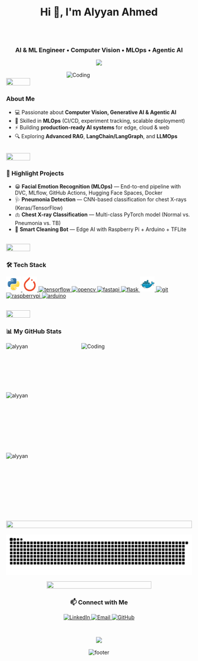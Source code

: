<!-- ========================= -->
<!--         HEADING           -->
<!-- ========================= -->
<h1 align="center">Hi 👋, I'm Alyyan Ahmed</h1>

<br><br>

<!-- ========================= -->
<!--        TAGLINE            -->
<!-- ========================= -->
<h3 align="center">AI & ML Engineer • Computer Vision • MLOps • Agentic AI</h3>

<p align="center">
  <a href="https://portfolio2-0-nine-psi.vercel.app/" target="_blank">
    <img src="https://img.shields.io/badge/🌐 Visit My Portfolio-08F7FE?style=for-the-badge&logo=vercel&logoColor=white" />
  </a>
</p>

<!-- Right-side GIF -->
<img align="right" alt="Coding" width="340" src="https://i.pinimg.com/originals/81/17/8b/81178b47a8598f0c81c4799f2cdd4057.gif">

<br>

<!-- ========================= -->
<!--        ABOUT ME           -->
<!-- ========================= -->
<img src="https://i.imgur.com/dBaSKWF.gif" height="20" width="36%">
<h3 align="left">About Me</h3>

- 💻 Passionate about **Computer Vision, Generative AI & Agentic AI**  
- 🚀 Skilled in **MLOps** (CI/CD, experiment tracking, scalable deployment)  
- ⚡ Building **production-ready AI systems** for edge, cloud & web  
- 🔍 Exploring **Advanced RAG**, **LangChain/LangGraph**, and **LLMOps**  

<br>

<!-- ========================= -->
<!--    HIGHLIGHT PROJECTS     -->
<!-- ========================= -->
<img src="https://i.imgur.com/dBaSKWF.gif" height="20" width="36%">
<h3 align="left">🚀 Highlight Projects</h3>

- 😀 **Facial Emotion Recognition (MLOps)** — End-to-end pipeline with DVC, MLflow, GitHub Actions, Hugging Face Spaces, Docker  
- 🩺 **Pneumonia Detection** — CNN-based classification for chest X-rays (Keras/TensorFlow)  
- 🫁 **Chest X-ray Classification** — Multi-class PyTorch model (Normal vs. Pneumonia vs. TB)  
- 🤖 **Smart Cleaning Bot** — Edge AI with Raspberry Pi + Arduino + TFLite  

<br>

<!-- ========================= -->
<!--      TECH STACK           -->
<!-- ========================= -->
<img src="https://i.imgur.com/dBaSKWF.gif" height="20" width="36%">
<h3 align="left">🛠️ Tech Stack</h3>

<p align="left"> 
  <a href="https://www.python.org" target="_blank"> 
    <img src="https://raw.githubusercontent.com/devicons/devicon/master/icons/python/python-original.svg" alt="python" width="40" height="40"/> 
  </a>
  <a href="https://pytorch.org" target="_blank"> 
    <img src="https://raw.githubusercontent.com/devicons/devicon/master/icons/pytorch/pytorch-original.svg" alt="pytorch" width="40" height="40"/> 
  </a>
  <a href="https://www.tensorflow.org/" target="_blank"> 
    <img src="https://www.vectorlogo.zone/logos/tensorflow/tensorflow-icon.svg" alt="tensorflow" width="40" height="40"/> 
  </a>
  <a href="https://opencv.org/" target="_blank"> 
    <img src="https://www.vectorlogo.zone/logos/opencv/opencv-icon.svg" alt="opencv" width="40" height="40"/> 
  </a>
  <a href="https://fastapi.tiangolo.com/" target="_blank"> 
    <img src="https://cdn.worldvectorlogo.com/logos/fastapi-1.svg" alt="fastapi" width="40" height="40"/> 
  </a>
  <a href="https://flask.palletsprojects.com/" target="_blank"> 
    <img src="https://www.vectorlogo.zone/logos/pocoo_flask/pocoo_flask-icon.svg" alt="flask" width="40" height="40"/> 
  </a>
  <a href="https://www.docker.com/" target="_blank"> 
    <img src="https://raw.githubusercontent.com/devicons/devicon/master/icons/docker/docker-original.svg" alt="docker" width="40" height="40"/> 
  </a>
  <a href="https://git-scm.com/" target="_blank"> 
    <img src="https://www.vectorlogo.zone/logos/git-scm/git-scm-icon.svg" alt="git" width="40" height="40"/> 
  </a>
  <a href="https://www.raspberrypi.org/" target="_blank"> 
    <img src="https://cdn.worldvectorlogo.com/logos/raspberry-pi.svg" alt="raspberrypi" width="40" height="40"/> 
  </a>
  <a href="https://www.arduino.cc/" target="_blank"> 
    <img src="https://cdn.worldvectorlogo.com/logos/arduino-1.svg" alt="arduino" width="40" height="40"/> 
  </a>
</p>

<br>

<!-- ========================= -->
<!--     GITHUB STATS          -->
<!-- ========================= -->
<img src="https://i.imgur.com/dBaSKWF.gif" height="20" width="36%">
<h3>📊 My GitHub Stats</h3>

<img align="right" alt="Coding" width="300" src="https://cdn.dribbble.com/users/1277312/screenshots/14733298/media/39b1045e593737587dd60e42c8422d1f.gif">

<p>
	<img align="left" src="https://github-readme-stats.vercel.app/api/top-langs?username=AlyyanAhmed21&show_icons=true&theme=dark&locale=en&layout=compact" alt="alyyan" />
</p>

<br><br><br><br><br><br><br>

<p>
	&nbsp;<img align="left" src="https://github-readme-stats.vercel.app/api?username=AlyyanAhmed21&show_icons=true&theme=dark&locale=en&hide=stars,issues" alt="alyyan" />
</p>

<br><br><br><br><br><br><br>

<p>
	<img align="left" src="https://github-readme-streak-stats.herokuapp.com?user=AlyyanAhmed21&theme=dark&border_radius=2&date_format=j%20M%5B%20Y%5D" alt="alyyan" />
</p>

<br><br><br><br><br><br><br><br><br><br>

<!-- ========================= -->
<!--     CONTRIBUTION ART      -->
<!-- ========================= -->
<img src="https://i.imgur.com/dBaSKWF.gif" height="20" width="100%">

<p align = "center">
	<img src = "https://github.com/7oSkaaa/7oSkaaa/blob/output/github-contribution-grid-snake-dark.svg" alt = "Snake Game"/>
</p>

<!-- ========================= -->
<!--       CONNECT ME          -->
<!-- ========================= -->
<div align="center"> 
	<img src="https://i.imgur.com/dBaSKWF.gif" height="20" width="75%"> 
</div>
<h3 align="center">📫 Connect with Me</h3>
<p align="center">
	<a href="https://www.linkedin.com/in/alyyan-ahmed-048268363/" target="blank">
		<img src="https://raw.githubusercontent.com/rahuldkjain/github-profile-readme-generator/master/src/images/icons/Social/linked-in-alt.svg" alt="LinkedIn" height="30" width="40" />
	</a>
	<a href="mailto:alyyanawan19@gmail.com" target="blank">
		<img src="https://img.icons8.com/?size=100&id=qyRpAggnV0zH&format=png&color=000000" alt="Email" height="40" width="40" />
	</a>
	<a href="https://github.com/AlyyanAhmed21" target="blank">
		<img src="https://img.icons8.com/?size=100&id=12599&format=png&color=000000" alt="GitHub" height="40" width="40" />
	</a>
</p>

<br>

<!-- ========================= -->
<!--        PROFILE VIEWS      -->
<!-- ========================= -->
<p align="center">
  <img src="https://komarev.com/ghpvc/?username=AlyyanAhmed21&style=flat-square&color=08F7FE" />
</p>

<!-- ========================= -->
<!--         FOOTER            -->
<!-- ========================= -->
<p align="center">
	<img src="https://raw.githubusercontent.com/mayhemantt/mayhemantt/Update/svg/Bottom.svg" alt="footer" />
</p>
